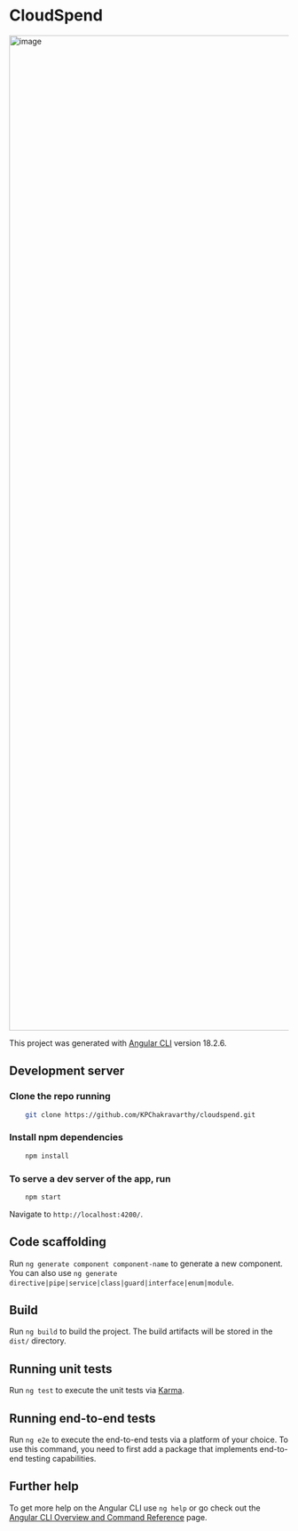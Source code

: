 # CloudSpend

<img width="1792" alt="image" src="https://github.com/user-attachments/assets/1d8721c4-7f64-400a-8edf-91bbebd31aa3">


This project was generated with [Angular CLI](https://github.com/angular/angular-cli) version 18.2.6.

## Development server

### Clone the repo running
```bash
    git clone https://github.com/KPChakravarthy/cloudspend.git
```

### Install npm dependencies
```bash
    npm install
```

### To serve a dev server of the app, run
```bash
    npm start
```
Navigate to `http://localhost:4200/`.

## Code scaffolding

Run `ng generate component component-name` to generate a new component. You can also use `ng generate directive|pipe|service|class|guard|interface|enum|module`.

## Build

Run `ng build` to build the project. The build artifacts will be stored in the `dist/` directory.

## Running unit tests

Run `ng test` to execute the unit tests via [Karma](https://karma-runner.github.io).

## Running end-to-end tests

Run `ng e2e` to execute the end-to-end tests via a platform of your choice. To use this command, you need to first add a package that implements end-to-end testing capabilities.

## Further help

To get more help on the Angular CLI use `ng help` or go check out the [Angular CLI Overview and Command Reference](https://angular.dev/tools/cli) page.
